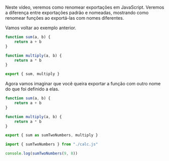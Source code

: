 Neste vídeo, veremos como renomear exportações em JavaScript. Veremos a diferença entre exportações padrão e nomeadas, mostrando como renomear funções ao exportá-las com nomes diferentes.

Vamos voltar ao exemplo anterior.

```js
function sum(a, b) {
	return a + b
}

function multiply(a, b) {
	return a * b
}

export { sum, multiply }
```

Agora vamos imaginar que você queira exportar a função com outro nome do que foi definido a elas.

```js
function sum(a, b) {
	return a + b
}

function multiply(a, b) {
	return a * b
}

export { sum as sumTwoNumbers, multiply }
```

```js
import { sumTwoNumbers } from "./calc.js"

console.log(sumTwoNumbers(9, 8))
```
